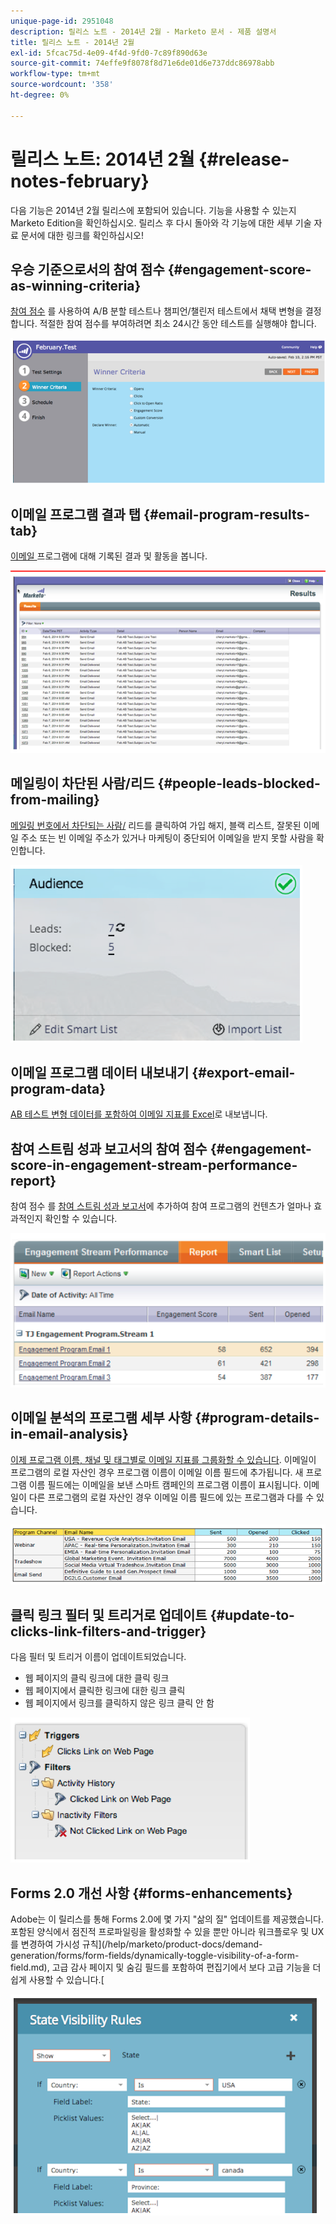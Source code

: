 ```yaml
---
unique-page-id: 2951048
description: 릴리스 노트 - 2014년 2월 - Marketo 문서 - 제품 설명서
title: 릴리스 노트 - 2014년 2월
exl-id: 5fcac75d-4e09-4f4d-9fd0-7c89f890d63e
source-git-commit: 74effe9f8078f8d71e6de01d6e737ddc86978abb
workflow-type: tm+mt
source-wordcount: '358'
ht-degree: 0%

---
```


# 릴리스 노트: 2014년 2월 {#release-notes-february}

다음 기능은 2014년 2월 릴리스에 포함되어 있습니다. 기능을 사용할 수 있는지 Marketo Edition을 확인하십시오. 릴리스 후 다시 돌아와 각 기능에 대한 세부 기술 자료 문서에 대한 링크를 확인하십시오!

## 우승 기준으로서의 참여 점수 {#engagement-score-as-winning-criteria}

[참여 점수](/help/marketo/product-docs/email-marketing/email-programs/email-program-actions/email-test-a-b-test/define-the-a-b-test-winner-criteria.md) 를 사용하여 A/B 분할 테스트나 챔피언/챌린저 테스트에서 채택 변형을 결정합니다. 적절한 참여 점수를 부여하려면 최소 24시간 동안 테스트를 실행해야 합니다.

![](assets/image2014-9-22-10-3a46-3a49.png)

## 이메일 프로그램 결과 탭 {#email-program-results-tab}

[이메일 ](/help/marketo/product-docs/email-marketing/email-programs/email-program-data/view-email-program-results.md) 프로그램에 대해 기록된 결과 및 활동을 봅니다.

![](assets/image2014-9-22-10-3a47-3a19.png)

## 메일링이 차단된 사람/리드 {#people-leads-blocked-from-mailing}

[메일링 번호에서 차단되는 사람/](/help/marketo/product-docs/email-marketing/email-programs/managing-people-in-email-programs/define-an-audience-with-a-smart-list.md) 리드를 클릭하여 가입 해지, 블랙 리스트, 잘못된 이메일 주소 또는 빈 이메일 주소가 있거나 마케팅이 중단되어 이메일을 받지 못할 사람을 확인합니다.

![](assets/image2014-9-22-10-3a47-3a42.png)

## 이메일 프로그램 데이터 내보내기 {#export-email-program-data}

[AB 테스트 변형 데이터를 포함하여 이메일 지표를 Excel](/help/marketo/product-docs/email-marketing/email-programs/email-program-data/export-email-program-dashboard-to-excel.md)로 내보냅니다.

## 참여 스트림 성과 보고서의 참여 점수 {#engagement-score-in-engagement-stream-performance-report}

참여 점수 를 [참여 스트림 성과 보고서](/help/marketo/product-docs/email-marketing/drip-nurturing/reports-and-notifications/engagement-stream-performance-report.md)에 추가하여 참여 프로그램의 컨텐츠가 얼마나 효과적인지 확인할 수 있습니다.

![](assets/image2014-9-22-10-3a50-3a36.png)

## 이메일 분석의 프로그램 세부 사항 {#program-details-in-email-analysis}

[이제 프로그램 이름, 채널 및 태그별로 이메일 지표를 그룹화할 수 있습니다](/help/marketo/product-docs/reporting/revenue-cycle-analytics/email-analysis/build-an-email-analysis-report-that-shows-program-information.md). 이메일이 프로그램의 로컬 자산인 경우 프로그램 이름이 이메일 이름 필드에 추가됩니다. 새 프로그램 이름 필드에는 이메일을 보낸 스마트 캠페인의 프로그램 이름이 표시됩니다. 이메일이 다른 프로그램의 로컬 자산인 경우 이메일 이름 필드에 있는 프로그램과 다를 수 있습니다.

![](assets/image2014-9-22-10-3a50-3a57.png)

## 클릭 링크 필터 및 트리거로 업데이트 {#update-to-clicks-link-filters-and-trigger}

다음 필터 및 트리거 이름이 업데이트되었습니다.

* 웹 페이지의 클릭 링크에 대한 클릭 링크
* 웹 페이지에서 클릭한 링크에 대한 링크 클릭
* 웹 페이지에서 링크를 클릭하지 않은 링크 클릭 안 함

![](assets/image2014-9-22-10-3a51-3a31.png)

## Forms 2.0 개선 사항 {#forms-enhancements}

Adobe는 이 릴리스를 통해 Forms 2.0에 몇 가지 &quot;삶의 질&quot; 업데이트를 제공했습니다. 포함된 양식에서 점진적 프로파일링을 활성화할 수 있을 뿐만 아니라 워크플로우 및 UX를 변경하여 가시성 규칙](/help/marketo/product-docs/demand-generation/forms/form-fields/dynamically-toggle-visibility-of-a-form-field.md), 고급 감사 페이지 및 숨김 필드를 포함하여 편집기에서 보다 고급 기능을 더 쉽게 사용할 수 있습니다.[

![](assets/image2014-9-22-10-3a51-3a54.png)
